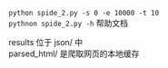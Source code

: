 `python spide_2.py -s 0 -e 10000 -t 10`  
`pythnon spide_2.py -h` 帮助文档  

results 位于 json/ 中  
parsed_html/ 是爬取网页的本地缓存